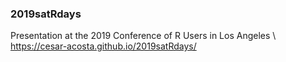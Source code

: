 ### 2019satRdays
Presentation at the 2019 Conference of R Users in Los Angeles \  https://cesar-acosta.github.io/2019satRdays/
